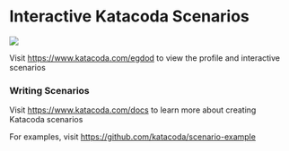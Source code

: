 # Interactive Katacoda Scenarios

[![](http://shields.katacoda.com/katacoda/egdod/count.svg)](https://www.katacoda.com/egdod "Get your profile on Katacoda.com")

Visit https://www.katacoda.com/egdod to view the profile and interactive scenarios

### Writing Scenarios
Visit https://www.katacoda.com/docs to learn more about creating Katacoda scenarios

For examples, visit https://github.com/katacoda/scenario-example
